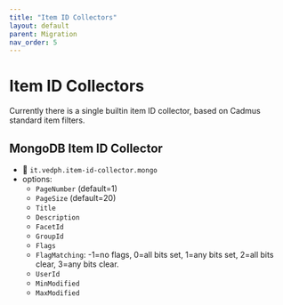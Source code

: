 ```yaml
---
title: "Item ID Collectors" 
layout: default
parent: Migration
nav_order: 5
---
```


# Item ID Collectors

Currently there is a single builtin item ID collector, based on Cadmus standard item filters.

## MongoDB Item ID Collector

- 🔑 `it.vedph.item-id-collector.mongo`
- options:
  - `PageNumber` (default=1)
  - `PageSize` (default=20)
  - `Title`
  - `Description`
  - `FacetId`
  - `GroupId`
  - `Flags`
  - `FlagMatching`: -1=no flags, 0=all bits set, 1=any bits set, 2=all bits clear, 3=any bits clear.
  - `UserId`
  - `MinModified`
  - `MaxModified`
